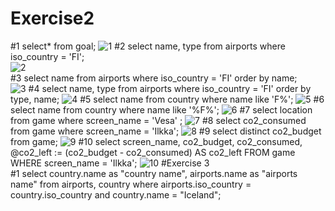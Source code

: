 # Exercise2
#1 select* from goal;
![1](https://github.com/user-attachments/assets/846fb207-7c41-45e6-853d-8ea00148cea0)
#2 select name, type from airports where iso_country = 'FI';    
![2](https://github.com/user-attachments/assets/7a0e79ca-3fac-4888-b506-4b48ea3535f9)  
#3 select name from airports where iso_country = 'FI' order by name;    
![3](https://github.com/user-attachments/assets/98e02b8e-1735-4d82-83f2-e0ba8dfa9a66)
#4 select name, type from airports where iso_country = 'FI' order by type, name; 
![4](https://github.com/user-attachments/assets/b8bf9f05-9237-472e-a237-229709346f73)
#5 select name from country where name like 'F%';
![5](https://github.com/user-attachments/assets/1d447ec7-fae5-4eeb-89b6-b22e729fe3bc)
#6 select name from country where name like '%F%';
![6](https://github.com/user-attachments/assets/4f4a4887-6346-4ab0-a2e5-4d93ab4b5244)
#7 select location from game where screen_name = 'Vesa' ; 
![7](https://github.com/user-attachments/assets/40941112-c2f3-40f2-ba4e-00b8bc8d35b5)
#8 select co2_consumed from game where screen_name = 'Ilkka'; 
![8](https://github.com/user-attachments/assets/52dc75a1-8a2e-4c63-b804-9c04953f4647)
#9 select distinct co2_budget from game;
![9](https://github.com/user-attachments/assets/9f219dcc-6573-470a-a882-a74ed9ca868d)
#10 select screen_name, co2_budget, co2_consumed, @co2_left := (co2_budget - co2_consumed) AS co2_left FROM game WHERE screen_name = 'Ilkka';
![10](https://github.com/user-attachments/assets/21fe3d9d-4802-4374-a50e-869b95169cc4)
#Exercise 3  
#1 select country.name as "country name", airports.name as "airports name" from airports, country where airports.iso_country = country.iso_country and country.name = "Iceland";










